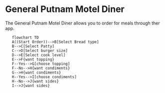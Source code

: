 # General Putnam Motel Diner

The General Putnam Motel Diner allows you to order for meals through ther app.

```mermaid
   flowchart TD
   A((Start Order))-->B[Select Bread type]
   B-->C[Select Patty]
   C-->D[Select burger size]
   D-->E[Select cook level]
   E-->F{want topping}
   F--Yes-->G[choose topping]
   F--No-->H{want condiments}
   G-->H{want condiments}
   H--Yes-->I[choose condiments]
   H--No-->J{want sides}
   I-->J{want sides}
  
